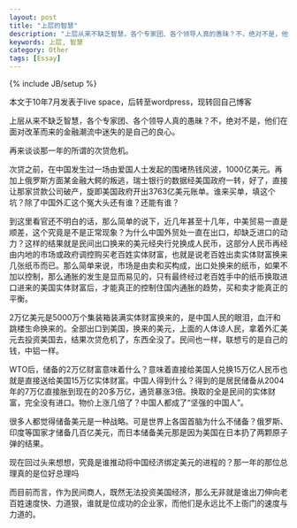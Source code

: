 ```yaml
---
layout: post
title: "上层的智慧"
description: "上层从来不缺乏智慧，各个专家团、各个领导人真的愚昧？不，绝对不是，他们在面对改革而来的金融潮流中迷失的是自己的良心"
keywords: 上层, 智慧
category: Other
tags: [Essay]
---
```

{% include JB/setup %}

本文于10年7月发表于live space，后转至wordpress，现转回自己博客

上层从来不缺乏智慧，各个专家团、各个领导人真的愚昧？不，绝对不是，他们在面对改革而来的金融潮流中迷失的是自己的良心。

再来谈谈那一年的所谓的次贷危机。

<!-- more -->
次贷之前，在中国发生过一场由爱国人士发起的围堵热钱风波，1000亿美元。再加上俄罗斯方面某金融大鳄的叛逃，瑞士银行的数据经美国政府一转，好了，直接让那家贷款公司破产，旋即美国政府开出3763亿美元账单。谁来买单，填这个坑？除了中国外汇这个冤大头还有谁？还能有谁？

到这里看官还不明白的话，那么简单的说下，近几年甚至十几年，中美贸易一直是顺差，这个究竟是不是正常现象？为什么中国外贸处一直在出口，却缺乏进口的动力？这样的结果就是民间出口换来的美元经央行兑换成人民币，这部分人民币再经由内地的市场或政府调控购买老百姓实体财富，也就是说老百姓出卖实体财富换来几张纸币而已。那么简单来说，市场是由卖和买构成，出口处换来的纸币，如果不加以控制，那么通胀的发生是显而易见的，只有最终经过老百姓手中的纸币换取进口进来的美国实体财富后，才能真正的控制住国内通胀的趋势，买和卖才能真正的平衡。

2万亿美元是5000万个集装箱装满实体财富换来的，是中国人民的眼泪，血汗和跳楼生命换来的。全部出口到美国，换来的美元，上面的人体谅人民，拿着外汇美元去投资美国去，结果次贷危机了，东西全没了。民间也一样，联想亏的是自己的钱，中铝一样。

WTO后，储备的2万亿财富意味着什么？意味着直接给美国人兑换15万亿人民币也就是直接送给美国15万亿实体财富。中国人得到什么？得到的是居民储备从2004年的7万亿直接胀到现在的20多万亿，通货暴涨3倍。换取的全是民间的实体财富，完全没有进口。物价上涨几倍了？中国人都成了“坚强的中国人”。

很多人都觉得储备美元是一种战略。可是世界上各国首脑为什么不储备？俄罗斯、印度等国家才储备几百亿美元，而日本储备美元那是因为美国在日本扔了两颗原子弹的结果。

现在回过头来想想，究竟是谁推动将中国经济绑定美元的进程的？那一年的那位总理真的是位好总理吗

而目前而言，作为民间商人，既然无法投资美国经济，那么无非就是谁出刀伸向老百姓速度快、力道狠，谁就是位成功的企业家，而他们是永远比不上衙门的速度与力道的。
